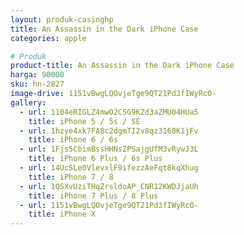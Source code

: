 ```yaml
---
layout: produk-casinghp
title: An Assassin in the Dark iPhone Case
categories: apple

# Produk
product-title: An Assassin in the Dark iPhone Case
harga: 90000
sku: hn-2827
image-drive: 1151vBwgLQOvjeTge9QT21Pd3fIWyRcO-
gallery:
  - url: 1104eRIGLZ4mwO2C5G9KZd3aZMU04HUa5
    title: iPhone 5 / 5s / SE
  - url: 1hzye4xk7FA8c2dgmTI2v8qz3160K1jFv
    title: iPhone 6 / 6s
  - url: 1Fjs5CbimBssHHNsZPSajgUfM3vRywJ3L
    title: iPhone 6 Plus / 6s Plus
  - url: 14UcSLe0VlevxlF9ifezzAeFqt8kqXhug
    title: iPhone 7 / 8
  - url: 1QSXvUziTHqZrsldoAP_CNR12KWDJjaUh
    title: iPhone 7 Plus / 8 Plus
  - url: 1151vBwgLQOvjeTge9QT21Pd3fIWyRcO-
    title: iPhone X
---
```

